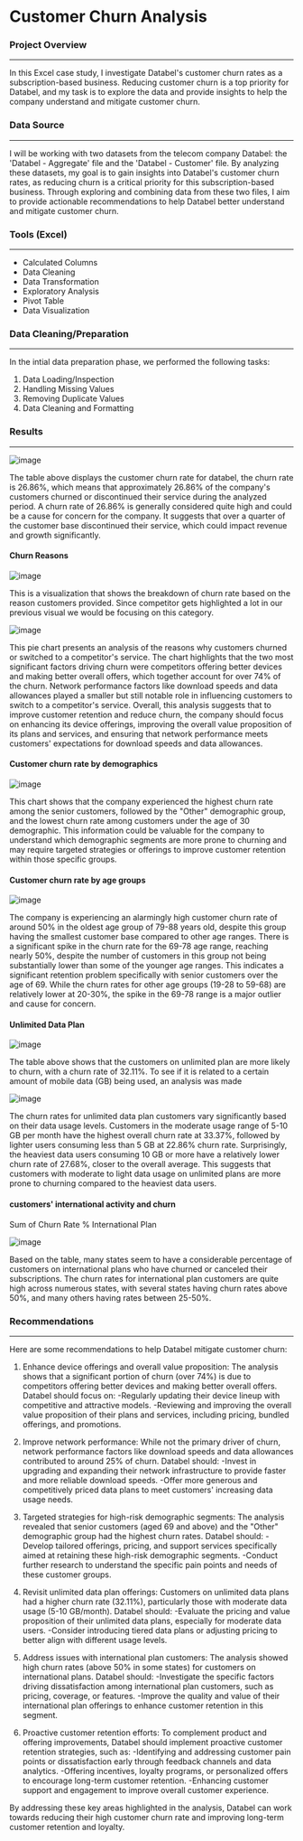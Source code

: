 # Customer Churn Analysis

### Project Overview
---
In this Excel case study, I investigate Databel's customer churn rates as a subscription-based business. Reducing customer churn is a top priority for Databel, and my task is to explore the data and provide insights to help the company understand and mitigate customer churn.

### Data Source
---
I will be working with two datasets from the telecom company Databel: the 'Databel - Aggregate' file and the 'Databel - Customer' file. By analyzing these datasets, my goal is to gain insights into Databel's customer churn rates, as reducing churn is a critical priority for this subscription-based business. Through exploring and combining data from these two files, I aim to provide actionable recommendations to help Databel better understand and mitigate customer churn.

### Tools (Excel)
---
- Calculated Columns
- Data Cleaning
- Data Transformation
- Exploratory Analysis
- Pivot Table
- Data Visualization

 ### Data Cleaning/Preparation
 ---
  In the intial data preparation phase, we performed the following tasks:
  1. Data Loading/Inspection
  2. Handling Missing Values
  3. Removing Duplicate Values
  4. Data Cleaning and Formatting
 
### Results
---

![image](https://github.com/Ayodeji199/CustomerChurnAnalysis/assets/155935474/a91ddd65-1ed1-4b13-ac3b-ea771acf23ca)

The table above displays the customer churn rate for databel, the churn rate is 26.86%, which means that approximately 26.86% of the company's customers churned or discontinued their service during the analyzed period.
A churn rate of 26.86% is generally considered quite high and could be a cause for concern for the company. It suggests that over a quarter of the customer base discontinued their service, which could impact revenue and growth significantly.

#### Churn Reasons

  ![image](https://github.com/Ayodeji199/CustomerChurnAnalysis/assets/155935474/3e29f017-2a00-4461-8b7d-e0abce053d24)
  
  This is a visualization that shows the breakdown of churn rate based on the reason customers provided.
  Since competitor gets highlighted a lot in our previous visual we would be focusing on this category.
  
  ![image](https://github.com/Ayodeji199/CustomerChurnAnalysis/assets/155935474/13a9f818-ff96-4384-af79-35869be637c6)

This pie chart presents an analysis of the reasons why customers churned or switched to a competitor's service.
The chart highlights that the two most significant factors driving churn were competitors offering better devices and making better overall offers, which together account for over 74% of the churn. Network performance factors like download speeds and data allowances played a smaller but still notable role in influencing customers to switch to a competitor's service.
Overall, this analysis suggests that to improve customer retention and reduce churn, the company should focus on enhancing its device offerings, improving the overall value proposition of its plans and services, and ensuring that network performance meets customers' expectations for download speeds and data allowances.


#### Customer churn rate by demographics

![image](https://github.com/Ayodeji199/CustomerChurnAnalysis/assets/155935474/0d1bc8fa-10e3-4b5b-8542-b586d8b9ca1e)

This chart shows that the company experienced the highest churn rate among the senior customers, followed by the "Other" demographic group, and the lowest churn rate among customers under the age of 30 demographic.
This information could be valuable for the company to understand which demographic segments are more prone to churning and may require targeted strategies or offerings to improve customer retention within those specific groups.

#### Customer churn rate by age groups

  ![image](https://github.com/Ayodeji199/CustomerChurnAnalysis/assets/155935474/b1c814a4-c861-4b77-bbba-2db82a4e1fd3)

  The company is experiencing an alarmingly high customer churn rate of around 50% in the oldest age group of 79-88 years old, despite this group having the smallest customer base compared to other age ranges. There is a significant spike in the churn rate for the 69-78 age range, reaching nearly 50%, despite the number of customers in this group not being substantially lower than some of the younger age ranges. This indicates a significant retention problem specifically with senior customers over the age of 69.
While the churn rates for other age groups (19-28 to 59-68) are relatively lower at 20-30%, the spike in the 69-78 range is a major outlier and cause for concern.

#### Unlimited Data Plan

![image](https://github.com/Ayodeji199/CustomerChurnAnalysis/assets/155935474/e5507679-f937-4841-85e2-f38d5d8eac23)

The table above shows that the customers on unlimited plan are more likely to churn, with a churn rate of 32.11%.
To see if it is related to a certain amount of mobile data (GB) being used, an analysis was made

![image](https://github.com/Ayodeji199/CustomerChurnAnalysis/assets/155935474/e156811f-7e48-467a-894a-61c677103f69)


The churn rates for unlimited data plan customers vary significantly based on their data usage levels. Customers in the moderate usage range of 5-10 GB per month have the highest overall churn rate at 33.37%, followed by lighter users consuming less than 5 GB at 22.86% churn rate. Surprisingly, the heaviest data users consuming 10 GB or more have a relatively lower churn rate of 27.68%, closer to the overall average.
This suggests that customers with moderate to light data usage on unlimited plans are more prone to churning compared to the heaviest data users. 

#### customers' international activity and churn
Sum of Churn Rate %	International Plan

![image](https://github.com/Ayodeji199/CustomerChurnAnalysis/assets/155935474/617e85a2-2e93-456b-93a0-cbcc036a70c4)

Based on the table, many states seem to have a considerable percentage of customers on international plans who have churned or canceled their subscriptions. The churn rates for international plan customers are quite high across numerous states, with several states having churn rates above 50%, and many others having rates between 25-50%.

### Recommendations
---

Here are some recommendations to help Databel mitigate customer churn:

1. Enhance device offerings and overall value proposition:
The analysis shows that a significant portion of churn (over 74%) is due to competitors offering better devices and making better overall offers. Databel should focus on:
-Regularly updating their device lineup with competitive and attractive models.
-Reviewing and improving the overall value proposition of their plans and services, including pricing, bundled offerings, and promotions.

2. Improve network performance:
While not the primary driver of churn, network performance factors like download speeds and data allowances contributed to around 25% of churn. Databel should:
-Invest in upgrading and expanding their network infrastructure to provide faster and more reliable download speeds.
-Offer more generous and competitively priced data plans to meet customers' increasing data usage needs.

3. Targeted strategies for high-risk demographic segments:
The analysis revealed that senior customers (aged 69 and above) and the "Other" demographic group had the highest churn rates. Databel should:
-Develop tailored offerings, pricing, and support services specifically aimed at retaining these high-risk demographic segments.
-Conduct further research to understand the specific pain points and needs of these customer groups.

4. Revisit unlimited data plan offerings:
Customers on unlimited data plans had a higher churn rate (32.11%), particularly those with moderate data usage (5-10 GB/month). Databel should:
-Evaluate the pricing and value proposition of their unlimited data plans, especially for moderate data users.
-Consider introducing tiered data plans or adjusting pricing to better align with different usage levels.


5. Address issues with international plan customers:
The analysis showed high churn rates (above 50% in some states) for customers on international plans. Databel should:
-Investigate the specific factors driving dissatisfaction among international plan customers, such as pricing, coverage, or features.
-Improve the quality and value of their international plan offerings to enhance customer retention in this segment.

6. Proactive customer retention efforts:
To complement product and offering improvements, Databel should implement proactive customer retention strategies, such as:
-Identifying and addressing customer pain points or dissatisfaction early through feedback channels and data analytics.
-Offering incentives, loyalty programs, or personalized offers to encourage long-term customer retention.
-Enhancing customer support and engagement to improve overall customer experience.

By addressing these key areas highlighted in the analysis, Databel can work towards reducing their high customer churn rate and improving long-term customer retention and loyalty.

